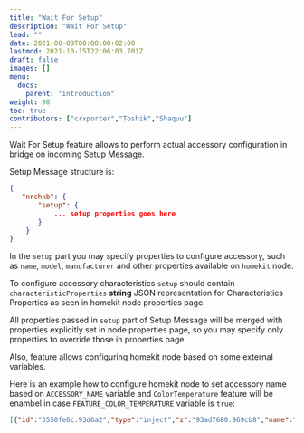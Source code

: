 ```yaml
---
title: "Wait For Setup"
description: "Wait For Setup"
lead: ""
date: 2021-08-03T00:00:00+02:00
lastmod: 2021-10-15T22:06:03.701Z
draft: false
images: []
menu:
  docs:
    parent: "introduction"
weight: 90
toc: true
contributors: ["crxporter","Toshik","Shaquu"]
---
```


Wait For Setup feature allows to perform actual accessory configuration in bridge on incoming Setup Message.

Setup Message structure is:

```json
{
   "nrchkb": {
       "setup": {
           ... setup properties goes here
       }
    }
}
```

In the `setup` part you may specify properties to configure accessory, such as `name`, `model`, `manufacturer` and other properties available on `homekit` node.

To configure accessory characteristics `setup` should contain `characteristicProperties` **string** JSON representation for Characteristics Properties as seen in homekit node properties page.

All properties passed in `setup` part of Setup Message will be merged with properties explicitly set in node properties page, so you may specify only properties to override those in properties page.

Also, feature allows configuring homekit node based on some external variables.

Here is an example how to configure homekit node to set accessory name based on `ACCESSORY_NAME` variable and `ColorTemperature` feature will be enambel in case `FEATURE_COLOR_TEMPERATURE` variable is `true`:

```json
[{"id":"3550fe6c.93d6a2","type":"inject","z":"93ad7680.969cb8","name":"","props":[{"p":"payload"},{"p":"payload.nrchkb.setup.characteristicProperties","v":"'{\t   \"On\": true,\t   \"Brightness\": true\t   ' & ($env('FEATURE_COLOR_TEMPERATURE') ? ',\"ColorTemperature\": true' : '' ) & '\t}'","vt":"jsonata"}],"repeat":"","crontab":"","once":true,"onceDelay":0.1,"topic":"","payload":"{\t   \"nrchkb\": {\t       \"setup\": {\t           \"name\": $env(\"ACCESSORY_NAME\"),\t           \"characteristicProperties\": \"{}\"\t        }\t    }\t}","payloadType":"jsonata","x":660,"y":440,"wires":[["d73d1565.8d9568","a954f617.e7b868"]]}]
```

